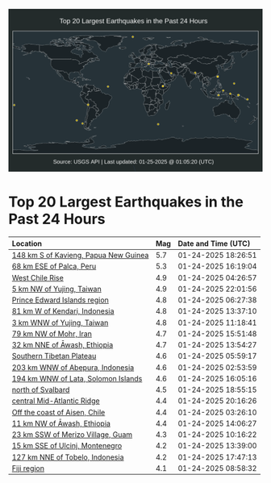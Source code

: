 ![Map](./map.png)

# Top 20 Largest Earthquakes in the Past 24 Hours

| Location | Mag | Date and Time (UTC) |
|:---|:---|:---|
| [148 km S of Kavieng, Papua New Guinea](https://earthquake.usgs.gov/earthquakes/eventpage/us6000pm5y) | 5.7 | 01-24-2025 18:26:51 |
| [68 km ESE of Palca, Peru](https://earthquake.usgs.gov/earthquakes/eventpage/us6000pm4b) | 5.3 | 01-24-2025 16:19:04 |
| [West Chile Rise](https://earthquake.usgs.gov/earthquakes/eventpage/us6000plzg) | 4.9 | 01-24-2025 04:26:57 |
| [5 km NW of Yujing, Taiwan](https://earthquake.usgs.gov/earthquakes/eventpage/us6000pm7g) | 4.9 | 01-24-2025 22:01:56 |
| [Prince Edward Islands region](https://earthquake.usgs.gov/earthquakes/eventpage/us6000plzq) | 4.8 | 01-24-2025 06:27:38 |
| [81 km W of Kendari, Indonesia](https://earthquake.usgs.gov/earthquakes/eventpage/us6000pm1b) | 4.8 | 01-24-2025 13:37:10 |
| [3 km WNW of Yujing, Taiwan](https://earthquake.usgs.gov/earthquakes/eventpage/us6000pm0v) | 4.8 | 01-24-2025 11:18:41 |
| [79 km NW of Mohr, Iran](https://earthquake.usgs.gov/earthquakes/eventpage/us6000pm3b) | 4.7 | 01-24-2025 15:51:48 |
| [32 km NNE of Āwash, Ethiopia](https://earthquake.usgs.gov/earthquakes/eventpage/us6000pm1e) | 4.7 | 01-24-2025 13:54:27 |
| [Southern Tibetan Plateau](https://earthquake.usgs.gov/earthquakes/eventpage/us6000plzm) | 4.6 | 01-24-2025 05:59:17 |
| [203 km WNW of Abepura, Indonesia](https://earthquake.usgs.gov/earthquakes/eventpage/us6000plz7) | 4.6 | 01-24-2025 02:53:59 |
| [194 km WNW of Lata, Solomon Islands](https://earthquake.usgs.gov/earthquakes/eventpage/us6000pm46) | 4.6 | 01-24-2025 16:05:16 |
| [north of Svalbard](https://earthquake.usgs.gov/earthquakes/eventpage/us6000pm62) | 4.5 | 01-24-2025 18:55:15 |
| [central Mid-Atlantic Ridge](https://earthquake.usgs.gov/earthquakes/eventpage/us6000pm70) | 4.4 | 01-24-2025 20:16:26 |
| [Off the coast of Aisen, Chile](https://earthquake.usgs.gov/earthquakes/eventpage/us6000plz9) | 4.4 | 01-24-2025 03:26:10 |
| [11 km NW of Āwash, Ethiopia](https://earthquake.usgs.gov/earthquakes/eventpage/us6000pm1j) | 4.4 | 01-24-2025 14:06:27 |
| [23 km SSW of Merizo Village, Guam](https://earthquake.usgs.gov/earthquakes/eventpage/us6000pm11) | 4.3 | 01-24-2025 10:16:22 |
| [15 km SSE of Ulcinj, Montenegro](https://earthquake.usgs.gov/earthquakes/eventpage/us6000pm1c) | 4.2 | 01-24-2025 13:39:00 |
| [127 km NNE of Tobelo, Indonesia](https://earthquake.usgs.gov/earthquakes/eventpage/us6000pm5n) | 4.2 | 01-24-2025 17:47:13 |
| [Fiji region](https://earthquake.usgs.gov/earthquakes/eventpage/us6000pm0p) | 4.1 | 01-24-2025 08:58:32 |
